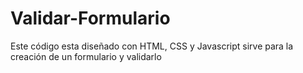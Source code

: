 # Validar-Formulario
Este código esta diseñado con HTML, CSS y Javascript sirve para la creación de un formulario y validarlo  
